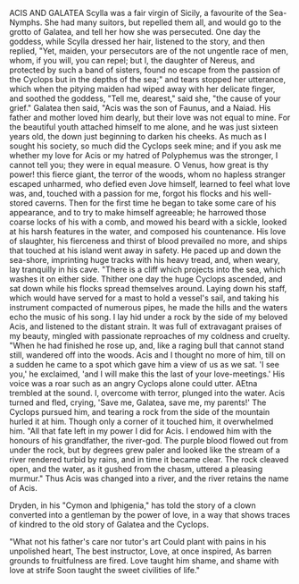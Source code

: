 ACIS AND GALATEA
  Scylla was a fair virgin of Sicily, a favourite of the Sea-Nymphs.
  She had many suitors, but repelled them all, and would go to the
  grotto of Galatea, and tell her how she was persecuted. One day the
  goddess, while Scylla dressed her hair, listened to the story, and
  then replied, "Yet, maiden, your persecutors are of the not ungentle
  race of men, whom, if you will, you can repel; but I, the daughter
  of Nereus, and protected by such a band of sisters, found no escape
  from the passion of the Cyclops but in the depths of the sea;" and
  tears stopped her utterance, which when the pitying maiden had wiped
  away with her delicate finger, and soothed the goddess, "Tell me,
  dearest," said she, "the cause of your grief." Galatea then said,
  "Acis was the son of Faunus, and a Naiad. His father and mother
  loved him dearly, but their love was not equal to mine. For the
  beautiful youth attached himself to me alone, and he was just
  sixteen years old, the down just beginning to darken his cheeks. As
  much as I sought his society, so much did the Cyclops seek mine; and
  if you ask me whether my love for Acis or my hatred of Polyphemus
  was the stronger, I cannot tell you; they were in equal measure. O
  Venus, how great is thy power! this fierce giant, the terror of the
  woods, whom no hapless stranger escaped unharmed, who defied even Jove
  himself, learned to feel what love was, and, touched with a passion
  for me, forgot his flocks and his well-stored caverns. Then for the
  first time he began to take some care of his appearance, and to try to
  make himself agreeable; he harrowed those coarse locks of his with a
  comb, and mowed his beard with a sickle, looked at his harsh
  features in the water, and composed his countenance. His love of
  slaughter, his fierceness and thirst of blood prevailed no more, and
  ships that touched at his island went away in safety. He paced up
  and down the sea-shore, imprinting huge tracks with his heavy tread,
  and, when weary, lay tranquilly in his cave.
  "There is a cliff which projects into the sea, which washes it on
  either side. Thither one day the huge Cyclops ascended, and sat down
  while his flocks spread themselves around. Laying down his staff,
  which would have served for a mast to hold a vessel's sail, and taking
  his instrument compacted of numerous pipes, he made the hills and
  the waters echo the music of his song. I lay hid under a rock by the
  side of my beloved Acis, and listened to the distant strain. It was
  full of extravagant praises of my beauty, mingled with passionate
  reproaches of my coldness and cruelty.
  "When he had finished he rose up, and, like a raging bull that
  cannot stand still, wandered off into the woods. Acis and I thought no
  more of him, till on a sudden he came to a spot which gave him a
  view of us as we sat. 'I see you,' he exclaimed, 'and I will make this
  the last of your love-meetings.' His voice was a roar such as an angry
  Cyclops alone could utter. AEtna trembled at the sound. I, overcome
  with terror, plunged into the water. Acis turned and fled, crying,
  'Save me, Galatea, save me, my parents!' The Cyclops pursued him,
  and tearing a rock from the side of the mountain hurled it at him.
  Though only a corner of it touched him, it overwhelmed him.
  "All that fate left in my power I did for Acis. I endowed him with
  the honours of his grandfather, the river-god. The purple blood flowed
  out from under the rock, but by degrees grew paler and looked like the
  stream of a river rendered turbid by rains, and in time it became
  clear. The rock cleaved open, and the water, as it gushed from the
  chasm, uttered a pleasing murmur."
  Thus Acis was changed into a river, and the river retains the name
  of Acis.

  Dryden, in his "Cymon and Iphigenia," has told the story of a
  clown converted into a gentleman by the power of love, in a way that
  shows traces of kindred to the old story of Galatea and the Cyclops.

  "What not his father's care nor tutor's art
  Could plant with pains in his unpolished heart,
  The best instructor, Love, at once inspired,
  As barren grounds to fruitfulness are fired.
  Love taught him shame, and shame with love at strife
  Soon taught the sweet civilities of life."
